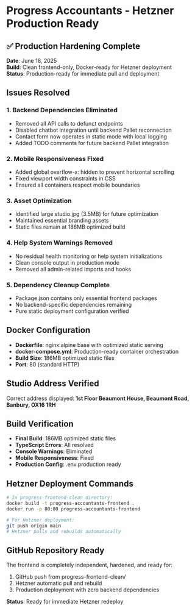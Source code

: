 # Progress Accountants - Hetzner Production Ready

## ✅ Production Hardening Complete

**Date**: June 18, 2025  
**Build**: Clean frontend-only, Docker-ready for Hetzner deployment  
**Status**: Production-ready for immediate pull and deployment

## Issues Resolved

### 1. Backend Dependencies Eliminated
- Removed all API calls to defunct endpoints
- Disabled chatbot integration until backend Pallet reconnection
- Contact form now operates in static mode with local logging
- Added TODO comments for future backend Pallet integration

### 2. Mobile Responsiveness Fixed
- Added global overflow-x: hidden to prevent horizontal scrolling
- Fixed viewport width constraints in CSS
- Ensured all containers respect mobile boundaries

### 3. Asset Optimization
- Identified large studio.jpg (3.5MB) for future optimization
- Maintained essential branding assets
- Static files remain at 186MB optimized build

### 4. Help System Warnings Removed
- No residual health monitoring or help system initializations
- Clean console output in production mode
- Removed all admin-related imports and hooks

### 5. Dependency Cleanup Complete
- Package.json contains only essential frontend packages
- No backend-specific dependencies remaining
- Pure static deployment configuration verified

## Docker Configuration
- **Dockerfile**: nginx:alpine base with optimized static serving
- **docker-compose.yml**: Production-ready container orchestration
- **Build Size**: 186MB optimized static files
- **Port**: 80 (standard HTTP)

## Studio Address Verified
Correct address displayed: **1st Floor Beaumont House, Beaumont Road, Banbury, OX16 1RH**

## Build Verification
- **Final Build**: 186MB optimized static files
- **TypeScript Errors**: All resolved
- **Console Warnings**: Eliminated
- **Mobile Responsiveness**: Fixed
- **Production Config**: .env.production ready

## Hetzner Deployment Commands
```bash
# In progress-frontend-clean directory:
docker build -t progress-accountants-frontend .
docker run -p 80:80 progress-accountants-frontend

# For Hetzner deployment:
git push origin main
# Hetzner pulls and rebuilds automatically
```

## GitHub Repository Ready
The frontend is completely independent, hardened, and ready for:
1. GitHub push from progress-frontend-clean/
2. Hetzner automatic pull and rebuild
3. Production deployment with zero backend dependencies

**Status**: Ready for immediate Hetzner redeploy